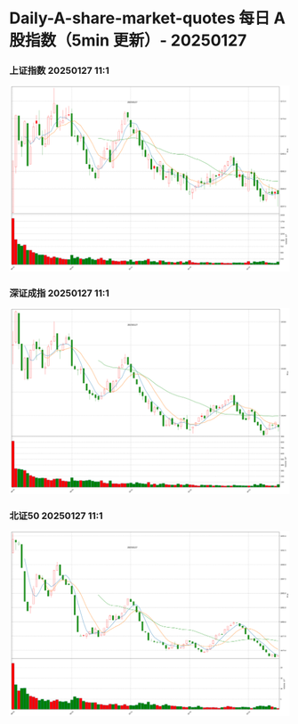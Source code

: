 
# Daily-A-share-market-quotes 每日 A 股指数（5min 更新）- 20250127

### 上证指数 20250127 11:1
![](./fig/2025/1/20250127-sh000001.png)

### 深证成指 20250127 11:1
![](./fig/2025/1/20250127-sz399001.png)

### 北证50 20250127 11:1
![](./fig/2025/1/20250127-bj899050.png)
